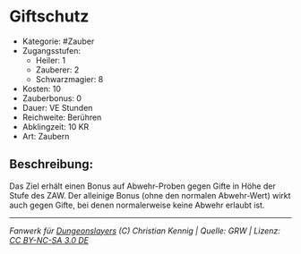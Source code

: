 # Giftschutz  
- Kategorie: #Zauber  
- Zugangsstufen:  
  - Heiler: 1  
  - Zauberer: 2  
  - Schwarzmagier: 8  
- Kosten: 10  
- Zauberbonus: 0  
- Dauer: VE Stunden  
- Reichweite: Berühren  
- Abklingzeit: 10 KR  
- Art: Zaubern     

## Beschreibung:
Das Ziel erhält einen Bonus auf Abwehr-Proben gegen Gifte in Höhe der Stufe des ZAW. Der alleinige Bonus (ohne den normalen Abwehr-Wert) wirkt auch gegen Gifte, bei denen normalerweise keine Abwehr erlaubt ist.


___
*Fanwerk für [Dungeonslayers](https://www.dungeonslayers.net/) (C) Christian Kennig | Quelle: GRW | Lizenz: [CC BY-NC-SA 3.0 DE](https://creativecommons.org/licenses/by-nc-sa/3.0/de/)*